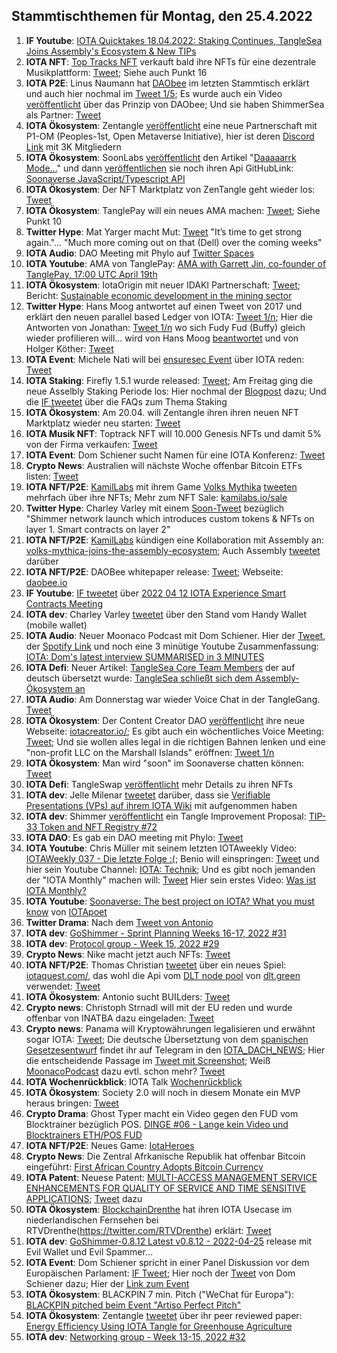 ## Stammtischthemen für Montag, den 25.4.2022

1. **IF Youtube**: [IOTA Quicktakes 18.04.2022: Staking Continues, TangleSea Joins Assembly's Ecosystem & New TIPs](https://www.youtube.com/watch?v=-vV_AmfuRuM)
2. **IOTA NFT**: [Top Tracks NFT](https://twitter.com/ToptracksNFT) verkauft bald ihre NFTs für eine dezentrale Musikplattform: [Tweet](https://twitter.com/ToptracksNFT/status/1516110801840615436?s=20&t=WYh2cFtEoEx2wNLv5WPUPw); Siehe auch Punkt 16
3. **IOTA P2E**: Linus Naumann hat [DAObee](https://www.daobee.io/) im letzten Stammtisch erklärt und auch hier nochmal im [Tweet 1/5](https://twitter.com/Daobeegame/status/1516024355989430279?s=20&t=WYh2cFtEoEx2wNLv5WPUPw); Es wurde auch ein Video [veröffentlicht](https://twitter.com/Daobeegame/status/1517137175443255297?s=20) über das Prinzip von DAObee; Und sie haben ShimmerSea als Partner: [Tweet](https://twitter.com/ShimmerSeaDEX/status/1518560463382102017?s=20&t=dqUlaNUNayawS95w2htbwg)
4. **IOTA Ökosystem**: Zentangle [veröffentlicht](https://twitter.com/zentangle_io/status/1516125585797357571?s=20&t=WYh2cFtEoEx2wNLv5WPUPw) eine neue Partnerschaft mit P1-OM (Peoples-1st, Open Metaverse Initiative), hier ist deren [Discord Link](https://discord.com/invite/2sVsZ6NC6B) mit 3K Mitgliedern
5. **IOTA Ökosystem**: SoonLabs [veröffentlicht](https://twitter.com/soon_labs/status/1516100263823613954?s=20&t=WYh2cFtEoEx2wNLv5WPUPw) den Artikel "[Daaaaarrk Mode...](https://medium.com/@soonlabs/daaaaaaark-mode-57a6b91e7175)" und dann [veröffentlichen](https://twitter.com/soon_labs/status/1516131961990918144?s=20&t=WYh2cFtEoEx2wNLv5WPUPw) sie noch ihren  Api GitHubLink: [Soonaverse JavaScript/Typescript API](https://github.com/soonlabs/soonaverse-lib)
6. **IOTA Ökosystem**: Der NFT Marktplatz von ZenTangle geht wieder los: [Tweet](https://twitter.com/zentangle_io/status/1516175846372884481?s=20&t=WYh2cFtEoEx2wNLv5WPUPw)
7. **IOTA Ökosystem**: TanglePay will ein neues AMA machen: [Tweet](https://twitter.com/tanglepaycom/status/1516020380153966594?s=20&t=WYh2cFtEoEx2wNLv5WPUPw); Siehe Punkt 10
8. **Twitter Hype**: Mat Yarger macht Mut: [Tweet](https://twitter.com/Mat_Yarger/status/1516155106609471490?s=20&t=WYh2cFtEoEx2wNLv5WPUPw) "It’s time to get strong again."... "Much more coming out on that (Dell) over the coming weeks"
9. **IOTA Audio**: DAO Meeting mit Phylo auf [Twitter Spaces](https://twitter.com/PhyloIota/status/1514865837743947776?s=20&t=01xfoSahqPASZWF0YseVQA)
10. **IOTA Youtube**: AMA von TanglePay: [AMA with Garrett Jin, co-founder of TanglePay, 17:00 UTC April 19th](https://www.youtube.com/watch?v=5GXj5ImM4NQ)
11. **IOTA Ökosystem**: IotaOrigin mit neuer IDAKI Partnerschaft: [Tweet](https://twitter.com/origin_iota/status/1516379698841935874?s=20&t=01xfoSahqPASZWF0YseVQA); Bericht: [Sustainable economic development in the mining sector](https://www.giz.de/en/worldwide/19891.html)
12. **Twitter Hype**: Hans Moog antwortet auf einen Tweet von 2017 und erklärt den neuen parallel based Ledger von IOTA: [Tweet 1/n](https://twitter.com/hus_qy/status/1516191493790351363?s=20&t=01xfoSahqPASZWF0YseVQA); Hier die Antworten von Jonathan: [Tweet 1/n](https://twitter.com/Jogenfors/status/1516532205211766794?s=20) wo sich Fudy Fud (Buffy) gleich wieder profilieren will... wird von Hans Moog [beantwortet](https://twitter.com/hus_qy/status/1516742469702062086?s=20) und von Holger Köther: [Tweet](https://twitter.com/HolgerKoether/status/1516849206517972997?s=20&t=uSCphUeFDBLAFn-L7JVwuQ)
13. **IOTA Event**: Michele Nati will bei [ensuresec Event](https://www.linkedin.com/feed/update/urn:li:share:6922202829361156096) über IOTA reden: [Tweet](https://twitter.com/michelenati/status/1516437203810934785?s=20&t=01xfoSahqPASZWF0YseVQA)
14. **IOTA Staking**: Firefly 1.5.1 wurde released: [Tweet](https://twitter.com/c_varley/status/1516484389718437889?s=20&t=01xfoSahqPASZWF0YseVQA); Am Freitag ging die neue Asselbly Staking Periode los: Hier nochmal der [Blogpost](https://blog.iota.org/iota-staking-for-assembly-continues/) dazu; Und die [IF tweetet](https://twitter.com/iota/status/1517488475242651649?s=20&t=e4R64NBq0xJ6D3bSqAlnDQ) über die FAQs zum Thema Staking
15. **IOTA Ökosystem**: Am 20.04. will Zentangle ihren ihren neuen NFT Marktplatz wieder neu starten: [Tweet](https://twitter.com/zentangle_io/status/1516175846372884481?s=20&t=01xfoSahqPASZWF0YseVQA)
16. **IOTA Musik NFT**: Toptrack NFT will 10.000 Genesis NFTs und damit 5% von der Firma verkaufen: [Tweet](https://twitter.com/ToptracksNFT/status/1516110801840615436?s=20&t=01xfoSahqPASZWF0YseVQA)
17. **IOTA Event**: Dom Schiener sucht Namen für eine IOTA Konferenz: [Tweet](https://twitter.com/DomSchiener/status/1516348354250301447?s=20&t=01xfoSahqPASZWF0YseVQA)
18. **Crypto News**: Australien will nächste Woche offenbar Bitcoin ETFs listen: [Tweet](https://twitter.com/btc_archive/status/1516354494199742464?s=21&t=TquqJ_6fWRGoLXkyw9r3eA)
19. **IOTA NFT/P2E**: [KamilLabs](https://twitter.com/kamilabsstudio) mit ihrem Game [Volks Mythika](https://twitter.com/volksmythica) [tweeten](https://twitter.com/kamilabsstudio) mehrfach über ihre NFTs; Mehr zum NFT Sale: [kamilabs.io/sale](https://kamilabs.io/sale)
20. **Twitter Hype**: Charley Varley mit einem [Soon-Tweet](https://twitter.com/c_varley/status/1516748176602144778?s=20) bezüglich "Shimmer network launch which introduces custom tokens & NFTs on layer 1. Smart contracts on layer 2"
21. **IOTA NFT/P2E**: [KamilLabs](https://twitter.com/kamilabsstudio) kündigen eine Kollaboration mit Assembly an: [volks-mythica-joins-the-assembly-ecosystem](https://blog.assembly.sc/volks-mythica-joins-the-assembly-ecosystem/); Auch Assembly [tweetet](https://twitter.com/assembly_net/status/1516762560762109955?s=20&t=wMES8HdxWMGauvm0o7r0Eg) darüber
22. **IOTA NFT/P2E**: DAOBee whitepaper release: [Tweet](https://twitter.com/Daobeegame/status/1516780141128699910?s=20&t=jZ1tbBopzNyluBp3bLJcaQ); Webseite: [daobee.io](https://www.daobee.io/)
23. **IF Youtube**: [IF tweetet](https://twitter.com/iota/status/1516794084026990611?s=20&t=jZ1tbBopzNyluBp3bLJcaQ) über [2022 04 12 IOTA Experience Smart Contracts Meeting](https://www.youtube.com/watch?v=tHY6TokqUd4)
24. **IOTA dev**: Charley Varley [tweetet](https://twitter.com/c_varley/status/1516755847891677186?s=20&t=0KZWIpP32LV_l4Kf0PSHLA) über den Stand vom Handy Wallet (mobile wallet)
25. **IOTA Audio**: Neuer Moonaco Podcast mit Dom Schiener. Hier der [Tweet](https://twitter.com/MoonacoPodcast/status/1517080516033273859?s=20), der [Spotify Link](https://open.spotify.com/episode/1T4bAsjtNySMKP5DRpvOB2?si=9ysn1BvkSIeINuJux1G0_w) und noch eine 3 minütige Youtube Zusammenfassung: [IOTA: Dom's latest interview SUMMARISED in 3 MINUTES](https://www.youtube.com/watch?v=KNSnykJQhNM)
26. **IOTA Defi**: Neuer Artikel: [TangleSea Core Team Members](https://tanglesea.medium.com/new-tanglesea-core-team-members-69814fd3c67e) der auf deutsch übersetzt wurde: [TangleSea schließt sich dem Assembly-Ökosystem an](https://iota-kurs.de/tanglesea-schliesst-sich-dem-assembly-oekosystem-an/)
27. **IOTA Audio**: Am Donnerstag war wieder Voice Chat in der TangleGang. [Tweet](https://twitter.com/GangTangleTalk/status/1517096935529844739?t=0m4kAsP794RYUNIMejgBww&s=19)
28. **IOTA Ökosystem**: Der Content Creator DAO [veröffentlicht](https://twitter.com/IOTAcontentDAO/status/1517237193432920069?s=20) ihre neue Webseite: [iotacreator.io/](https://www.iotacreator.io/); Es gibt auch ein wöchentliches Voice Meeting: [Tweet](https://twitter.com/IOTAcontentDAO/status/1516838848503844868?s=20); Und sie wollen alles legal in die richtigen Bahnen lenken und eine "non-profit LLC on the Marshall Islands" eröffnen: [Tweet 1/n](https://twitter.com/IOTAcontentDAO/status/1518313824155160576?s=20&t=gF434iwXpFtfOIyWNtWWWw)
29. **IOTA Ökosystem**: Man wird "soon" im Soonaverse chatten können: [Tweet](https://twitter.com/gregmart/status/1517173842065510400?s=20)
30. **IOTA Defi**: TangleSwap [veröffentlicht](https://twitter.com/TangleSwapE/status/1517176268575358978?s=20) mehr Details zu ihren NFTs
31. **IOTA dev**: Jelle Milenar [tweetet](https://twitter.com/JelleFm/status/1517120202454020096?s=20) darüber, dass sie [Verifiable Presentations (VPs) auf ihrem IOTA Wiki](https://wiki.iota.org/identity.rs/verifiable_credentials/verifiable_presentations) mit aufgenommen haben
32. **IOTA dev**: Shimmer [veröffentlicht](https://twitter.com/shimmernet/status/1517126304381947905?s=20) ein Tangle Improvement Proposal: [TIP-33 Token and NFT Registry #72](https://github.com/iotaledger/tips/pull/72)
33. **IOTA DAO**: Es gab ein DAO meeting mit Phylo: [Tweet](https://twitter.com/PhyloIota/status/1517118481262874625?s=20)
34. **IOTA Youtube**: Chris Müller mit seinem letzten IOTAweekly Video: [IOTAWeekly 037 - Die letzte Folge :(](https://www.youtube.com/watch?v=rAdpglRpOJY&feature=youtu.be); Benio will einspringen: [Tweet](https://twitter.com/CryptoBenio/status/1517569257474863110?s=20&t=e4R64NBq0xJ6D3bSqAlnDQ) und hier sein Youtube Channel: [IOTA: Technik](https://www.youtube.com/channel/UC6ck4xr06NbyqpCuJm50O3w); Und es gibt noch jemanden der "IOTA Monthly" machen will: [Tweet](https://twitter.com/IotaMonthly/status/1518364801822560256?s=20&t=murPmLX4PUatQ9MrHksSpA) Hier sein erstes Video: [Was ist IOTA Monthly?](https://www.youtube.com/watch?v=IBrW8eJeiBo)
35. **IOTA Youtube**: [Soonaverse: The best project on IOTA? What you must know](https://www.youtube.com/watch?v=bLvBGPyZfDA&feature=youtu.be) von [IOTApoet](https://twitter.com/IotaPoet)
36. **Twitter Drama**: Nach dem [Tweet von Antonio](https://twitter.com/antonionardella/status/1517770912585637888?s=20&t=e4R64NBq0xJ6D3bSqAlnDQ) 
37. **IOTA dev**: [GoShimmer - Sprint Planning Weeks 16-17, 2022 #31](https://github.com/iotaledger/research-updates/discussions/31)
38. **IOTA dev**: [Protocol group - Week 15, 2022 #29](https://github.com/iotaledger/research-updates/discussions/29)
39. **Crypto News**: Nike macht jetzt auch NFTs: [Tweet](https://twitter.com/Blockworks_/status/1517598764743204864?s=20&t=e4R64NBq0xJ6D3bSqAlnDQ)
40. **IOTA NFT/P2E**: Thomas Christian [tweetet](https://twitter.com/TC081180/status/1517503257840545793?s=20&t=e4R64NBq0xJ6D3bSqAlnDQ) über ein neues Spiel: [iotaquest.com/](https://www.iotaquest.com/), das wohl die Api vom [DLT node pool](https://dlt.green/) von [dlt.green](https://twitter.com/dlt_green) verwendet: [Tweet](https://twitter.com/dlt_green/status/1517504189680791554?s=20&t=e4R64NBq0xJ6D3bSqAlnDQ)
41. **IOTA Ökosystem**: Antonio sucht BUILders: [Tweet](https://twitter.com/antonionardella/status/1517841353220177920?s=20&t=e4R64NBq0xJ6D3bSqAlnDQ)
42. **Crypto news**: Christoph Strnadl will mit der EU reden und wurde offenbar von INATBA dazu eingeladen: [Tweet](https://twitter.com/archimate/status/1517500292866138112?s=20&t=e4R64NBq0xJ6D3bSqAlnDQ)
43. **Crypto news**: Panama will Kryptowährungen legalisieren und erwähnt sogar IOTA: [Tweet](https://twitter.com/reht100/status/1517913516241469442?s=20&t=KOWnjiwOPXSAEsp_kptk2g); Die deutsche Übersetztung von dem [spanischen Gesetzesentwurf](https://twitter.com/gabrielsilva8_7/status/1517258643628044290?s=20&t=KOWnjiwOPXSAEsp_kptk2g) findet ihr auf Telegram in den [IOTA_DACH_NEWS](https://t.me/IOTA_DACH_NEWS); Hier die entscheidende Passage im [Tweet mit Screenshot](https://twitter.com/Vrom14286662/status/1518092935174266880?s=20&t=KOWnjiwOPXSAEsp_kptk2g); Weiß [MoonacoPodcast](https://twitter.com/MoonacoPodcast) dazu evtl. schon mehr? [Tweet](https://twitter.com/ThomasQvOG/status/1518355269633388544?s=20&t=murPmLX4PUatQ9MrHksSpA)
44. **IOTA Wochenrückblick**: IOTA Talk [Wochenrückblick](https://www.iota-talk.com/index.php?article/178-wochenr%C3%BCckblick-vom-18-bis-23-april-2022/)
45. **IOTA Ökosystem**: Society 2.0 will noch in diesem Monate ein MVP heraus bringen: [Tweet](https://twitter.com/society2/status/1517593970129477632?s=20&t=KOWnjiwOPXSAEsp_kptk2g)
46. **Crypto Drama**: Ghost Typer macht ein Video gegen den FUD vom Blocktrainer bezüglich POS. [DINGE #06 - Lange kein Video und Blocktrainers ETH/POS FUD](https://www.youtube.com/watch?v=qBylrEpfhHg)
47. **IOTA NFT/P2E**: Neues Game: [IotaHeroes](https://twitter.com/IotaHeroes/status/1518178878862340096?s=20&t=gF434iwXpFtfOIyWNtWWWw)
48. **Crypto News**: Die Zentral Afrkanische Republik hat offenbar Bitcoin eingeführt: [First African Country Adopts Bitcoin Currency](https://forbes.mc/article/first-african-country-adopt-bitcoin-legal-currency-central-african-republic)
49. **IOTA Patent**: Neuese Patent: [MULTI-ACCESS MANAGEMENT SERVICE ENHANCEMENTS FOR QUALITY OF SERVICE AND TIME SENSITIVE APPLICATIONS](https://worldwide.espacenet.com/patent/search/family/081185291/publication/US2022124043A1?q=Iota); [Tweet](https://twitter.com/muandelo/status/1517479269315883009?s=20&t=gF434iwXpFtfOIyWNtWWWw) dazu
50. **IOTA Ökosystem**: [BlockchainDrenthe](https://twitter.com/BclDrenthe) hat ihren IOTA Usecase im niederlandischen Fernsehen bei RTVDrenthe(https://twitter.com/RTVDrenthe) erklärt: [Tweet](https://twitter.com/BclDrenthe/status/1518488022685212672?s=20&t=BkqSoXVM7EyieMCqkU1RGg)
51. **IOTA dev**: [GoShimmer-0.8.12 Latest v0.8.12 - 2022-04-25](https://github.com/iotaledger/goshimmer/releases) release mit Evil Wallet und Evil Spammer...
52. **IOTA Event**: Dom Schiener spricht in einer Panel Diskussion vor dem Europäischen Parlament: [IF Tweet](https://twitter.com/iota/status/1518530312745242628?s=20&t=57vt_HYv6fqAEcrQxhVI3A); Hier noch der [Tweet](https://twitter.com/DomSchiener/status/1518545129073696768?s=20&t=57vt_HYv6fqAEcrQxhVI3A) von Dom Schiener dazu; Hier der [Link zum Event](https://inatba.org/events-calendar/are-crypto-assets-different-ensuring-proportionality-and-technological-neutrality-in-the-aml-standards-of-the-eu/)
53. **IOTA Ökosystem**: BLACKPIN 7 min. Pitch ("WeChat für Europa"): [BLACKPIN pitched beim Event "Artiso Perfect Pitch"](https://www.youtube.com/watch?v=7kJIO_DVbno&feature=youtu.be)
54. **IOTA Ökosystem**: Zentangle [tweetet](https://twitter.com/zentangle_io/status/1518607736761585664) über ihr peer reviewed paper: [Energy Efficiency Using IOTA Tangle for Greenhouse Agriculture](https://link.springer.com/chapter/10.1007/978-3-031-04447-2_9)
55. **IOTA dev**: [Networking group - Week 13-15, 2022 #32](https://github.com/iotaledger/research-updates/discussions/32)
